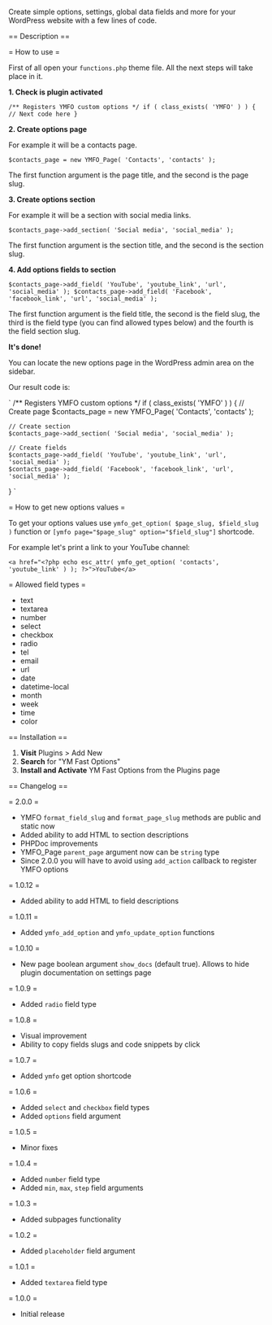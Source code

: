 Create simple options, settings, global data fields and more for your WordPress website with a few lines of code.

== Description ==

= How to use =

First of all open your `functions.php` theme file. All the next steps will take place in it.

**1. Check is plugin activated**

`
/** Registers YMFO custom options */
if ( class_exists( 'YMFO' ) ) {
	// Next code here
}
`

**2. Create options page**

For example it will be a contacts page.

`
$contacts_page = new YMFO_Page( 'Contacts', 'contacts' );
`

The first function argument is the page title, and the second is the page slug.

**3. Create options section**

For example it will be a section with social media links.

`
$contacts_page->add_section( 'Social media', 'social_media' );
`

The first function argument is the section title, and the second is the section slug.

**4. Add options fields to section**

`
$contacts_page->add_field( 'YouTube', 'youtube_link', 'url', 'social_media' );
$contacts_page->add_field( 'Facebook', 'facebook_link', 'url', 'social_media' );
`

The first function argument is the field title, the second is the field slug, the third is the field type (you can find allowed types below) and the fourth is the field section slug.

**It's done!**

You can locate the new options page in the WordPress admin area on the sidebar.

Our result code is:

`
/** Registers YMFO custom options */
if ( class_exists( 'YMFO' ) ) {
	// Create page
	$contacts_page = new YMFO_Page( 'Contacts', 'contacts' );

	// Create section
	$contacts_page->add_section( 'Social media', 'social_media' );

	// Create fields
	$contacts_page->add_field( 'YouTube', 'youtube_link', 'url', 'social_media' );
	$contacts_page->add_field( 'Facebook', 'facebook_link', 'url', 'social_media' );
}
`

= How to get new options values =

To get your options values use `ymfo_get_option( $page_slug, $field_slug )` function or `[ymfo page="$page_slug" option="$field_slug"]` shortcode.

For example let's print a link to your YouTube channel:

`
<a href="<?php echo esc_attr( ymfo_get_option( 'contacts', 'youtube_link' ) ); ?>">YouTube</a>
`

= Allowed field types =

- text
- textarea
- number
- select
- checkbox
- radio
- tel
- email
- url
- date
- datetime-local
- month
- week
- time
- color

== Installation ==

1. **Visit** Plugins > Add New
1. **Search** for "YM Fast Options"
1. **Install and Activate** YM Fast Options from the Plugins page

== Changelog ==

= 2.0.0 =
* YMFO `format_field_slug` and `format_page_slug` methods are public and static now
* Added ability to add HTML to section descriptions
* PHPDoc improvements
* YMFO_Page `parent_page` argument now can be `string` type
* Since 2.0.0 you will have to avoid using `add_action` callback to register YMFO options

= 1.0.12 =
* Added ability to add HTML to field descriptions

= 1.0.11 =
* Added `ymfo_add_option` and `ymfo_update_option` functions

= 1.0.10 =
* New page boolean argument `show_docs` (default true). Allows to hide plugin documentation on settings page

= 1.0.9 =
* Added `radio` field type

= 1.0.8 =
* Visual improvement
* Ability to copy fields slugs and code snippets by click

= 1.0.7 =
* Added `ymfo` get option shortcode

= 1.0.6 =
* Added `select` and `checkbox` field types
* Added `options` field argument

= 1.0.5 =
* Minor fixes

= 1.0.4 =
* Added `number` field type
* Added `min`, `max`, `step` field arguments

= 1.0.3 =
* Added subpages functionality

= 1.0.2 =
* Added `placeholder` field argument

= 1.0.1 =
* Added `textarea` field type

= 1.0.0 =
* Initial release